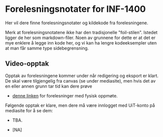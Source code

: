 Forelesningsnotater for INF-1400
===============================

Her vil dere finne forelesningsnotater og kildekode fra forelesningene.

Merk at forelesningsnotatene ikke har den tradisjonelle "foil-stilen". Istedet ligger de her som markdown-filer. Noen av grunnene for dette er at det er mye enklere å legge inn kode her, og vi kan ha lengre kodeeksempler uten at man får samme type sidebegrensning.


## Video-opptak

Opptak av forelesningene kommer under når redigering og eksport er klart. De skal være tilgjengelig fra canvas (se under mediasite), men hvis det av en eller annen grunn tar tid kan dere prøve 
- [denne linken](http://mediasite.uit.no/Mediasite/Catalog/Full/3fad96e7f77a4531bb391e6c4716c63521) for forelesninger med fysisk oppmøte. 

Følgende opptak er klare, men dere må være innlogget med UiT-konto på mediasite for å se dem:
- TBA. 

- [NA]

